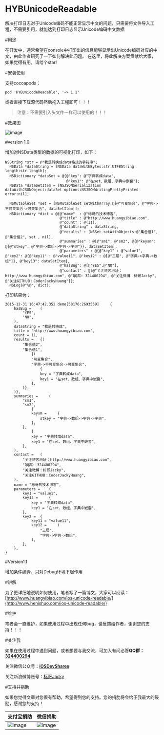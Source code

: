 # HYBUnicodeReadable
解决打印日志对于Unicode编码不能正常显示中文的问题，只需要将文件导入工程，不需要引用，就能达到打印日志显示Unicode编码中文数据

#用途

在开发中，通常希望在console中打印出的信息能够显示出Unicode编码对应的中文，由此作者研究了一下如何解决此问题。
在这里，将此解决方案贡献给大家，如果觉得有用，请给个star!

#安装使用

支持cocoapods：

```
pod 'HYBUnicodeReadable', '~> 1.1'
```

或者直接下载源代码然后拖入工程即可！！！

>注意：不需要引入头文件一样可以使用的！！！

#效果图

![image](https://github.com/CoderJackyHuang/HYBUnicodeReadable/blob/master/screenshot.gif)

#version 1.0

增加对NSData类型的数据的可视化打印，如下：

```
NSString *str = @"我是转换成data格式的字符串";
  NSData *dataString = [NSData dataWithBytes:str.UTF8String length:str.length];
  NSDictionary *dataSet = @{@"key": @"字典转成data",
                            @"key1": @"在set、数组、字典中嵌套"};
  NSData *dataSetItem = [NSJSONSerialization dataWithJSONObject:dataSet options:NSJSONWritingPrettyPrinted error:nil];
  
  NSMutableSet *set = [NSMutableSet setWithArray:@[@"可变集合", @"字典->不可变集合->可变集合", dataSetItem]];
  NSDictionary *dict = @{@"name"  : @"标哥的技术博客",
                         @"title" : @"http://www.huangyibiao.com",
                         @"count" : @(11),
                         @"dataString" : dataString,
                         @"results" : [NSSet setWithObjects:@"集合值1", @"集合值2", set , nil],
                         @"summaries" : @[@"sm1", @"sm2", @{@"keysm": @{@"stkey": @"字典->数组->字典->字典"}}, dataSetItem],
                         @"parameters" : @{@"key1" : @"value1", @"key2": @{@"key11" : @"value11", @"key12" : @[@"三层", @"字典->字典->数组"]}, @"key13": dataSetItem},
                         @"hasBug": @[@"YES",@"NO"],
                         @"contact" : @[@"关注博客地址：http://www.huangyibiao.com", @"QQ群: 324400294", @"关注微博：标哥Jacky", @"关注GITHUB：CoderJackyHuang"]};
  NSLog(@"%@", dict);
```

打印结果为：

```
2015-12-31 16:47:42.352 demo[58176:2693559] 	{
	hasBug = 	(
		"YES",
		"NO",
	),
	dataString = "我是转换成",
	title = "http://www.huangyibiao.com",
	count = 11,
	results = 	{(
		"集合值2",
		"集合值1",
			{(
			"可变集合",
			"字典->不可变集合->可变集合",
				{
				key = "字典转成data",
				key1 = "在set、数组、字典中嵌套",
			},
		)},
	)},
	summaries = 	(
		"sm1",
		"sm2",
			{
			keysm = 	{
				stkey = "字典->数组->字典->字典",
			},
		},
			{
			key = "字典转成data",
			key1 = "在set、数组、字典中嵌套",
		},
	),
	contact = 	(
		"关注博客地址：http://www.huangyibiao.com",
		"QQ群: 324400294",
		"关注微博：标哥Jacky",
		"关注GITHUB：CoderJackyHuang",
	),
	name = "标哥的技术博客",
	parameters = 	{
		key1 = "value1",
		key13 = 	{
			key = "字典转成data",
			key1 = "在set、数组、字典中嵌套",
		},
		key2 = 	{
			key11 = "value11",
			key12 = 	(
				"三层",
				"字典->字典->数组",
			),
		},
	},
}
```

#Version1.1

增加条件编译，只对Debug环境下起作用

#讲解

为了更详细地说明如何使用，笔者写了一篇博文，大家可以阅读：[http://www.huangyibiao.com/ios-unicode-readable/](http://www.henishuo.com/ios-unicode-readable/)

#维护

笔者会一直维护，如果使用过程中出现任何bug，请反馈给作者，谢谢您的支持！！！

#关注我

如果在使用过程中遇到问题，或者想要与我交流，可加入有问必答**QQ群：[324400294]()**

关注微信公众号：[**iOSDevShares**]()

关注新浪微博账号：[标哥Jacky](http://weibo.com/u/5384637337)

#支持并捐助

如果您觉得文章对您很有帮助，希望得到您的支持。您的捐肋将会给予我最大的鼓励，感谢您的支持！

支付宝捐助      | 微信捐助
------------- | -------------
![image](http://www.huangyibiao.com/wp-content/uploads/2015/12/alipay-e1451124478416.jpg) | ![image](http://www.huangyibiao.com/wp-content/uploads/2015/12/weixin.jpg)
